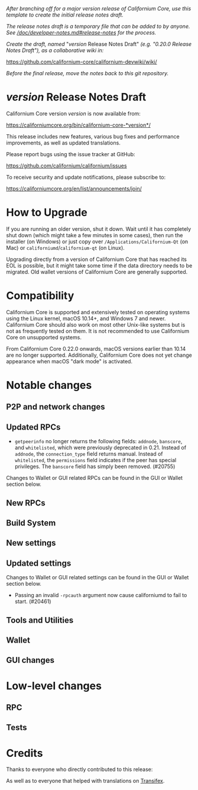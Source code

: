 *After branching off for a major version release of Californium Core, use this
template to create the initial release notes draft.*

*The release notes draft is a temporary file that can be added to by anyone. See
[/doc/developer-notes.md#release-notes](/doc/developer-notes.md#release-notes)
for the process.*

*Create the draft, named* "*version* Release Notes Draft"
*(e.g. "0.20.0 Release Notes Draft"), as a collaborative wiki in:*

https://github.com/californium-core/californium-devwiki/wiki/

*Before the final release, move the notes back to this git repository.*

*version* Release Notes Draft
===============================

Californium Core version *version* is now available from:

  <https://californiumcore.org/bin/californium-core-*version*/>

This release includes new features, various bug fixes and performance
improvements, as well as updated translations.

Please report bugs using the issue tracker at GitHub:

  <https://github.com/californium/californium/issues>

To receive security and update notifications, please subscribe to:

  <https://californiumcore.org/en/list/announcements/join/>

How to Upgrade
==============

If you are running an older version, shut it down. Wait until it has completely
shut down (which might take a few minutes in some cases), then run the
installer (on Windows) or just copy over `/Applications/Californium-Qt` (on Mac)
or `californiumd`/`californium-qt` (on Linux).

Upgrading directly from a version of Californium Core that has reached its EOL is
possible, but it might take some time if the data directory needs to be migrated. Old
wallet versions of Californium Core are generally supported.

Compatibility
==============

Californium Core is supported and extensively tested on operating systems
using the Linux kernel, macOS 10.14+, and Windows 7 and newer.  Californium
Core should also work on most other Unix-like systems but is not as
frequently tested on them.  It is not recommended to use Californium Core on
unsupported systems.

From Californium Core 0.22.0 onwards, macOS versions earlier than 10.14 are no
longer supported. Additionally, Californium Core does not yet change appearance
when macOS "dark mode" is activated.

Notable changes
===============

P2P and network changes
-----------------------

Updated RPCs
------------
- `getpeerinfo` no longer returns the following fields: `addnode`, `banscore`,
  and `whitelisted`, which were previously deprecated in 0.21. Instead of
  `addnode`, the `connection_type` field returns manual. Instead of
  `whitelisted`, the `permissions` field indicates if the peer has special
  privileges. The `banscore` field has simply been removed. (#20755)

Changes to Wallet or GUI related RPCs can be found in the GUI or Wallet section below.

New RPCs
--------

Build System
------------

New settings
------------

Updated settings
----------------

Changes to Wallet or GUI related settings can be found in the GUI or Wallet section below.

- Passing an invalid `-rpcauth` argument now cause californiumd to fail to start.  (#20461)

Tools and Utilities
-------------------

Wallet
------

GUI changes
-----------

Low-level changes
=================

RPC
---

Tests
-----

Credits
=======

Thanks to everyone who directly contributed to this release:


As well as to everyone that helped with translations on
[Transifex](https://www.transifex.com/californium/californium/).
